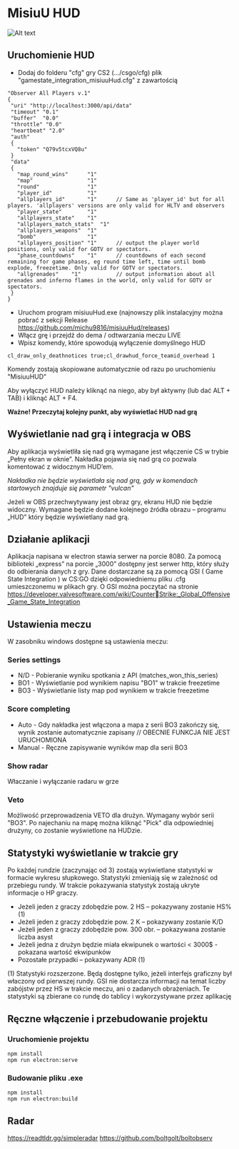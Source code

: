 # MisiuU HUD

![Alt text](/src/assets/git/screen1.png?raw=true 'Podgląd')

## Uruchomienie HUD

- Dodaj do folderu "cfg" gry CS2 (.../csgo/cfg) plik "gamestate_integration_misiuuHud.cfg" z zawartością

```
"Observer All Players v.1"
{
 "uri" "http://localhost:3000/api/data"
 "timeout" "0.1"
 "buffer"  "0.0"
 "throttle" "0.0"
 "heartbeat" "2.0"
 "auth"
 {
   "token" "Q79v5tcxVQ8u"
 }
 "data"
 {
   "map_round_wins"      "1"
   "map"                 "1"
   "round"               "1"
   "player_id"           "1"
   "allplayers_id"       "1"      // Same as 'player_id' but for all players. 'allplayers' versions are only valid for HLTV and observers
   "player_state"        "1"
   "allplayers_state"    "1"
   "allplayers_match_stats"  "1"
   "allplayers_weapons"  "1"
   "bomb"                "1"
   "allplayers_position" "1"      // output the player world positions, only valid for GOTV or spectators.
   "phase_countdowns"    "1"      // countdowns of each second remaining for game phases, eg round time left, time until bomb explode, freezetime. Only valid for GOTV or spectators.
   "allgrenades"    "1"           // output information about all grenades and inferno flames in the world, only valid for GOTV or spectators.
 }
}
```

- Uruchom program misiuuHud.exe (najnowszy plik instalacyjny można pobrać z sekcji Release https://github.com/michu9816/misiuuHud/releases)
- Włącz grę i przejdź do dema / odtwarzania meczu LIVE
- Wpisz komendy, które spowodują wyłączenie domyślnego HUD

```
cl_draw_only_deathnotices true;cl_drawhud_force_teamid_overhead 1
```

Komendy zostają skopiowane automatycznie od razu po uruchomieniu "MisiuuHUD"

Aby wyłączyć HUD należy kliknąć na niego, aby był aktywny (lub dać ALT + TAB) i kliknąć ALT + F4.

**Ważne! Przeczytaj kolejny punkt, aby wyświetlać HUD nad grą**

## Wyświetlanie nad grą i integracja w OBS

Aby aplikacja wyświetliła się nad grą wymagane jest włączenie CS w trybie „Pełny ekran w oknie”.
Nakładka pojawia się nad grą co pozwala komentować z widocznym HUD’em.

_Nakładka nie będzie wyświetlała się nad grą, gdy w komendach startowych znajduje się parametr "vulcan"_

Jeżeli w OBS przechwytywany jest obraz gry, ekranu HUD nie będzie widoczny. Wymagane będzie
dodane kolejnego źródła obrazu – programu „HUD” który będzie wyświetlany nad grą.

## Działanie aplikacji

Aplikacja napisana w electron stawia serwer na porcie 8080.
Za pomocą biblioteki „express” na porcie „3000” dostępny jest serwer http, który służy do odbierania
danych z gry. Dane dostarczane są za pomocą GSI ( Game State Integration ) w CS:GO dzięki
odpowiedniemu pliku .cfg umieszczonemu w plikach gry.
O GSI można poczytać na stronie https://developer.valvesoftware.com/wiki/CounterStrike:_Global_Offensive_Game_State_Integration

## Ustawienia meczu

W zasobniku windows dostępne są ustawienia meczu:

### Series settings

- N/D - Pobieranie wyniku spotkania z API (matches_won_this_series)
- BO1 - Wyświetlanie pod wynikiem napisu "BO1" w trakcie freezetime
- BO3 - Wyświetlanie listy map pod wynikiem w trakcie freezetime

### Score completing

- Auto - Gdy nakładka jest włączona a mapa z serii BO3 zakończy się, wynik zostanie automatycznie zapisany // OBECNIE FUNKCJA NIE JEST URUCHOMIONA
- Manual - Ręczne zapisywanie wyników map dla serii BO3

### Show radar

Właczanie i wyłączanie radaru w grze

### Veto

Możliwość przeprowadzenia VETO dla drużyn. Wymagany wybór serii "BO3". Po najechaniu na mapę można kliknąć "Pick" dla odpowiedniej drużyny, co zostanie wyświetlone na HUDzie.

## Statystyki wyświetlanie w trakcie gry

Po każdej rundzie (zaczynając od 3) zostają wyświetlane statystyki w formacie wykresu słupkowego.
Statystyki zmieniają się w zależność od przebiegu rundy. W trakcie pokazywania statystyk zostają
ukryte informacje o HP graczy.

- Jeżeli jeden z graczy zdobędzie pow. 2 HS – pokazywany zostanie HS% (1)
- Jeżeli jeden z graczy zdobędzie pow. 2 K – pokazywany zostanie K/D
- Jeżeli jeden z graczy zdobędzie pow. 300 obr. – pokazywana zostanie liczba asyst
- Jeżeli jedna z drużyn będzie miała ekwipunek o wartości < 3000$ - pokazana wartość ekwipunków
- Pozostałe przypadki – pokazywany ADR (1)

(1) Statystyki rozszerzone. Będą dostępne tylko, jeżeli interfejs graficzny był właczony od pierwszej
rundy. GSI nie dostarcza informacji na temat liczby zabójstw przez HS w trakcie meczu, ani o
zadanych obrażeniach. Te statystyki są zbierane co rundę do tablicy i wykorzystywane przez aplikację

## Ręczne włączenie i przebudowanie projektu

### Uruchomienie projektu

```
npm install
npm run electron:serve
```

### Budowanie pliku .exe

```
npm install
npm run electron:build
```

## Radar

https://readtldr.gg/simpleradar
https://github.com/boltgolt/boltobserv
